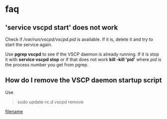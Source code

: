 # faq

## 'service vscpd start' does not work
Check if */var/run/vscpd/vscpd.pid* is available. If it is, delete it and try to start the service again. 

Use **pgrep vscpd** to see if the VSCP daemon is already running. If it is stop it with **service vscpd stop** or if that does not work **kill -kill 'pid'** where *pid* is the process number you get from pgrep.

## How do I remove the VSCP daemon startup script

Use

> sudo update-rc.d vscpd remove


[filename](./bottom_copyright.md ':include')
